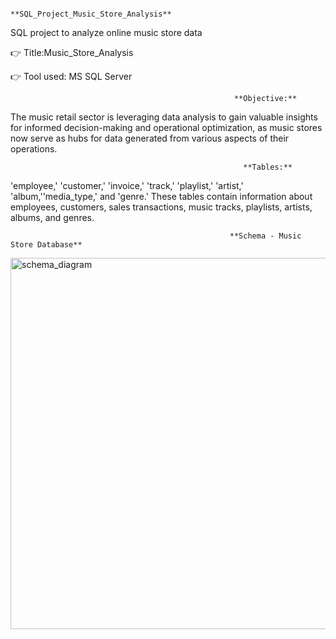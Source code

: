                                             **SQL_Project_Music_Store_Analysis**
SQL project to analyze online music store data

👉 Title:Music_Store_Analysis

👉 Tool used: MS SQL Server

                                                      **Objective:**
The music retail sector is leveraging data analysis to gain valuable insights for informed decision-making and operational optimization, as music stores now serve as hubs for data generated from various aspects of their operations.

                                                        **Tables:**
'employee,' 'customer,' 'invoice,' 'track,' 'playlist,' 'artist,' 'album,''media_type,' and 'genre.' These tables contain information about employees, customers, sales transactions, music tracks, playlists, artists, albums, and genres.

                                                     **Schema - Music Store Database**
<img width="594" alt="schema_diagram" src="https://github.com/venkateshkadari493/Project-Portfolio/assets/144048777/3807f663-a18d-405f-973f-0fe9be6e09d9">

